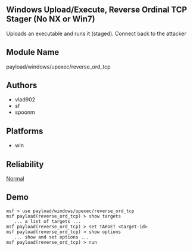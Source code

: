 ## Windows Upload/Execute, Reverse Ordinal TCP Stager (No NX or Win7)

Uploads an executable and runs it (staged). Connect back to 
the attacker


## Module Name
payload/windows/upexec/reverse_ord_tcp

## Authors
* vlad902
* sf
* spoonm





## Platforms
* win

## Reliability
[Normal](https://github.com/rapid7/metasploit-framework/wiki/Exploit-Ranking)

## Demo

```
msf > use payload/windows/upexec/reverse_ord_tcp
msf payload(reverse_ord_tcp) > show targets
   ... a list of targets ...
msf payload(reverse_ord_tcp) > set TARGET <target-id>
msf payload(reverse_ord_tcp) > show options
   ... show and set options ...
msf payload(reverse_ord_tcp) > run
```
    
    
